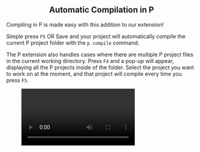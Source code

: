 <style>
  .md-typeset h1,
  .md-content__button {
    display: none;
  }
  
</style>

<div align="center">
  <h2>Automatic Compilation in P</h2>
</div>
Compiling in P is made easy with this addition to our extension!

Simple press `F5` OR Save and your project will automatically compile the current P project folder with the `p compile` command. 

The P extension also handles cases where there are multiple P project files in the current working directory. Press `F4` and a pop-up will appear, displaying all the P projects inside of the folder. Select the project you want to work on at the moment, and that project will compile every time you press `F5`.

<figure class="video_container">
  <video controls="true" allowfullscreen="true" >
    <source src="../../videos/compilation.mov" type="video/mp4">
  </video>
</figure>